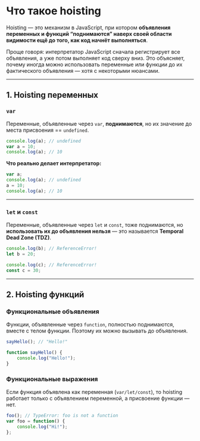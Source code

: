 # Что такое hoisting
Hoisting — это механизм в JavaScript, при котором **объявления переменных и функций “поднимаются” наверх своей области видимости ещё до того, как код начнёт выполняться**.

Проще говоря: интерпретатор JavaScript сначала регистрирует все объявления, а уже потом выполняет код сверху вниз. Это объясняет, почему иногда можно использовать переменные или функции до их фактического объявления — хотя с некоторыми нюансами.

---

## 1. Hoisting переменных

### `var`

Переменные, объявленные через `var`, **поднимаются**, но их значение до места присвоения == `undefined`.

```javascript
console.log(a); // undefined
var a = 10;
console.log(a); // 10
```

**Что реально делает интерпретатор:**

```javascript
var a;
console.log(a); // undefined
a = 10;
console.log(a); // 10
```

---

### `let` и `const`

Переменные, объявленные через `let` и `const`, тоже поднимаются, но **использовать их до объявления нельзя** — это называется **Temporal Dead Zone (TDZ)**.

```javascript
console.log(b); // ReferenceError!
let b = 20;

console.log(c); // ReferenceError!
const c = 30;
```

---

## 2. Hoisting функций

### Функциональные объявления

Функции, объявленные через `function`, полностью поднимаются, вместе с телом функции. Поэтому их можно вызывать до объявления.

```javascript
sayHello(); // "Hello!"

function sayHello() {
    console.log("Hello!");
}
```

### Функциональные выражения

Если функция объявлена как переменная (`var/let/const`), то hoisting работает только с объявлением переменной, а присвоение функции — нет.

```javascript
foo(); // TypeError: foo is not a function
var foo = function() {
    console.log("Hi!");
};
```